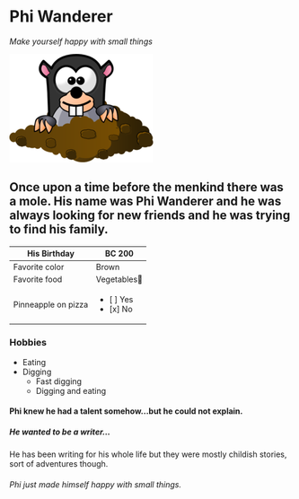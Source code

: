 
# Phi Wanderer

*Make yourself happy with small things* 

![MY photo](/demol.png)

## Once upon a time before the menkind there was a mole. His name was Phi Wanderer and he was always looking for new friends and he was trying to find his family.

His Birthday    | BC 200
------------| -------------
Favorite color|  Brown
Favorite food |  Vegetables:eggplant: 
Pinneapple on pizza|<ul><li>[ ] Yes</li><li>[x] No</li></ul>

### Hobbies 

 - Eating 
 - Digging
    - Fast digging
    - Digging and eating
>

#### Phi knew he had a talent somehow...but he could not explain.



##### He wanted to be a writer...
He has been writing for his whole life but they were mostly childish stories, sort of adventures though. 

###### Phi just made himself happy with small things. 

